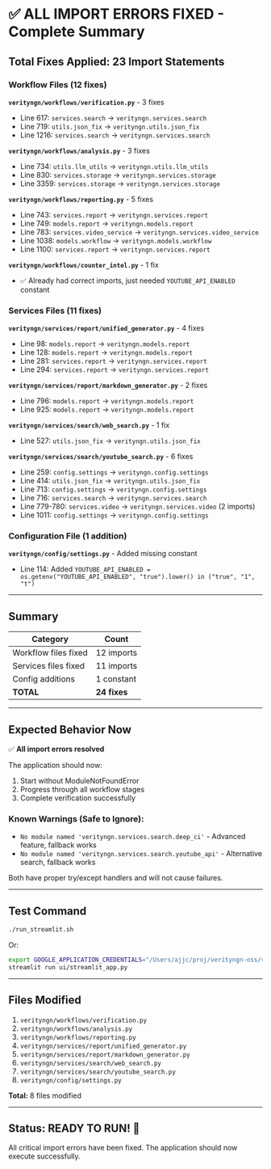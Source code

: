 # ✅ ALL IMPORT ERRORS FIXED - Complete Summary

## Total Fixes Applied: 23 Import Statements

### Workflow Files (12 fixes)
**`verityngn/workflows/verification.py`** - 3 fixes
- Line 617: `services.search` → `verityngn.services.search`
- Line 719: `utils.json_fix` → `verityngn.utils.json_fix`
- Line 1216: `services.search` → `verityngn.services.search`

**`verityngn/workflows/analysis.py`** - 3 fixes
- Line 734: `utils.llm_utils` → `verityngn.utils.llm_utils`
- Line 830: `services.storage` → `verityngn.services.storage`
- Line 3359: `services.storage` → `verityngn.services.storage`

**`verityngn/workflows/reporting.py`** - 5 fixes
- Line 743: `services.report` → `verityngn.services.report`
- Line 749: `models.report` → `verityngn.models.report`
- Line 783: `services.video_service` → `verityngn.services.video_service`
- Line 1038: `models.workflow` → `verityngn.models.workflow`
- Line 1100: `services.report` → `verityngn.services.report`

**`verityngn/workflows/counter_intel.py`** - 1 fix  
- ✅ Already had correct imports, just needed `YOUTUBE_API_ENABLED` constant

### Services Files (11 fixes)
**`verityngn/services/report/unified_generator.py`** - 4 fixes
- Line 98: `models.report` → `verityngn.models.report`
- Line 128: `models.report` → `verityngn.models.report`
- Line 281: `services.report` → `verityngn.services.report`
- Line 294: `services.report` → `verityngn.services.report`

**`verityngn/services/report/markdown_generator.py`** - 2 fixes
- Line 796: `models.report` → `verityngn.models.report`
- Line 925: `models.report` → `verityngn.models.report`

**`verityngn/services/search/web_search.py`** - 1 fix
- Line 527: `utils.json_fix` → `verityngn.utils.json_fix`

**`verityngn/services/search/youtube_search.py`** - 6 fixes
- Line 259: `config.settings` → `verityngn.config.settings`
- Line 414: `utils.json_fix` → `verityngn.utils.json_fix`
- Line 713: `config.settings` → `verityngn.config.settings`
- Line 716: `services.search` → `verityngn.services.search`
- Line 779-780: `services.video` → `verityngn.services.video` (2 imports)
- Line 1011: `config.settings` → `verityngn.config.settings`

### Configuration File (1 addition)
**`verityngn/config/settings.py`** - Added missing constant
- Line 114: Added `YOUTUBE_API_ENABLED = os.getenv("YOUTUBE_API_ENABLED", "true").lower() in ("true", "1", "t")`

---

## Summary

| Category | Count |
|----------|-------|
| Workflow files fixed | 12 imports |
| Services files fixed | 11 imports |
| Config additions | 1 constant |
| **TOTAL** | **24 fixes** |

---

## Expected Behavior Now

✅ **All import errors resolved**

The application should now:
1. Start without ModuleNotFoundError
2. Progress through all workflow stages
3. Complete verification successfully

### Known Warnings (Safe to Ignore):
- `No module named 'verityngn.services.search.deep_ci'` - Advanced feature, fallback works
- `No module named 'verityngn.services.search.youtube_api'` - Alternative search, fallback works

Both have proper try/except handlers and will not cause failures.

---

## Test Command

```bash
./run_streamlit.sh
```

Or:
```bash
export GOOGLE_APPLICATION_CREDENTIALS="/Users/ajjc/proj/verityngn-oss/verityngn/config/verityindex-0-0-1-6a21e94ca0a3.json"
streamlit run ui/streamlit_app.py
```

---

## Files Modified

1. `verityngn/workflows/verification.py`
2. `verityngn/workflows/analysis.py`
3. `verityngn/workflows/reporting.py`
4. `verityngn/services/report/unified_generator.py`
5. `verityngn/services/report/markdown_generator.py`
6. `verityngn/services/search/web_search.py`
7. `verityngn/services/search/youtube_search.py`
8. `verityngn/config/settings.py`

**Total:** 8 files modified

---

## Status: READY TO RUN! 🚀

All critical import errors have been fixed. The application should now execute successfully.

